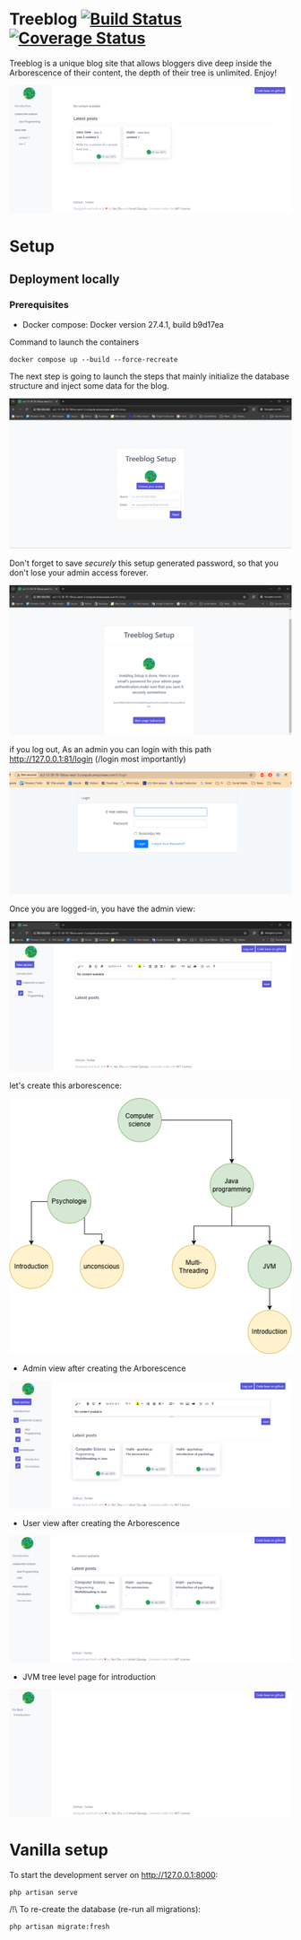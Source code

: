 # Treeblog [![Build Status](https://travis-ci.org/isqo/Treeblog.svg?branch=master)](https://travis-ci.org/isqo/Treeblog) [![Coverage Status](https://coveralls.io/repos/github/isqo/Treeblog/badge.svg?branch=master)](https://coveralls.io/github/isqo/Treeblog?branch=master)
Treeblog is a unique blog site that allows bloggers dive deep inside the Arborescence of their content, 
the depth of their tree is unlimited. Enjoy!

<p align="center">
 <img src="https://github.com/isqo/Treeblog/blob/complete-readme/doc/treeblog.png">
</p>

# Setup

## Deployment locally
### Prerequisites
- Docker compose: Docker version 27.4.1, build b9d17ea

  
Command to launch the containers
```
docker compose up --build --force-recreate
```
The next step is going to launch the steps that mainly initialize the database structure and inject some data for the blog.

<p align="center">
 <img src="https://github.com/isqo/Treeblog/blob/master/doc/setup1.png">
</p>

Don't forget to save *securely* this setup generated password, so that you don't lose your admin access forever.

<p align="center">
<img src="https://github.com/isqo/Treeblog/blob/master/doc/setup2.png">
</p>

  if you log out, As an admin you can login with this path http://127.0.0.1:81/login (/login most importantly)
 
<p align="center">
<img src="https://github.com/isqo/Treeblog/blob/master/doc/login.png">
</p>

 Once you are logged-in, you have the admin view:
 
<p align="center">
<img src="https://github.com/isqo/Treeblog/blob/master/doc/admin-view.png">
</p>

let's create this arborescence:

<p align="center">
<img src="https://github.com/isqo/Treeblog/blob/master/doc/arborescence.png">
</p>

- Admin view after creating the Arborescence
<p align="center">
<img src="https://github.com/isqo/Treeblog/blob/master/doc/admin view.png">
</p>

- User view after creating the Arborescence
<p align="center">
<img src="https://github.com/isqo/Treeblog/blob/master/doc/user view.png">
</p>

- JVM tree level page for introduction
<p align="center">
<img src="https://github.com/isqo/Treeblog/blob/master/doc/jvm tree page.png">
</p>

# Vanilla setup
To start the development server on <http://127.0.0.1:8000>:

```
php artisan serve
```

/!\ To re-create the database (re-run all migrations):

```
php artisan migrate:fresh
```
